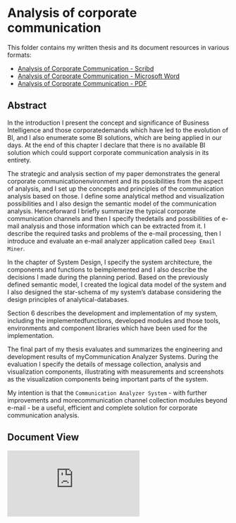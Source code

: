# Analysis of corporate communication
This folder contains my written thesis and its document resources in various formats:

 - [Analysis of Corporate Communication - Scribd](https://www.scribd.com/doc/177533131/Analysis-of-Corporate-Communication-Hungarian#from_embed)
 - [Analysis of Corporate Communication - Microsoft Word](https://view.officeapps.live.com/op/view.aspx?src=https%3A%2F%2Fgithub.com%2Fmuratiakos%2FCommunicationAnalyzer%2Fraw%2Fmaster%2FDocs%2Fmurati_akos_diplomaterv.docx)
 - [Analysis of Corporate Communication - PDF](./murati_akos_diplomaterv.pdf)


## Abstract
In the introduction I present the concept and significance of
Business Intelligence and those corporatedemands which have led
to the evolution of  BI, and I also enumerate some BI solutions,
which are being applied in our days. At the end of this chapter
I declare that there is no available BI  solution which could
support corporate communication analysis in its entirety.

The strategic and analysis section of my paper demonstrates the
general corporate communicationenvironment and its possibilities
from the aspect of analysis, and I set up the concepts and
principles of the communication analysis based on those. I define
some analytical method and visualization possibilities and I also
design the semantic model of the communication analysis.
Henceforward I briefly summarize the typical corporate communication
channels and then I specify thedetails and possibilities of e-mail
analysis and those information which can be extracted from it.
I describe the required tasks and problems of the e-mail processing,
then I introduce and evaluate an e-mail analyzer application called
`Deep Email Miner`.

In the chapter of System Design, I specify the system architecture,
the components and functions to beimplemented and I also describe
the decisions I made during the planning period. Based on the
previously defined semantic model, I created the logical data model
of the system and I also designed the star-schema of my system’s
database considering the design principles of analytical-databases.

Section 6 describes the development and implementation of my system,
including the implementedfunctions, developed modules and those tools,
environments and component libraries which have been used for the
implementation.

The final part of my thesis evaluates and summarizes the engineering
and development results of myCommunication Analyzer Systems. During
the evaluation I specify the details of message collection, analysis
and visualization components, illustrating with measurements and
screenshots as the visualization components being important parts of
the system.

My intention is that the `Communication Analyzer System` - with further
improvements and morecommunication channel collection modules beyond
e-mail - be a useful, efficient and complete solution for corporate
communication analysis.

## Document View

<iframe src="https://www.scribd.com/embeds/177533131/content?start_page=1&view_mode=scroll&access_key=key-2h5x537j8hvyx8jd60c8&show_recommendations=false" frameborder="0"></iframe>

